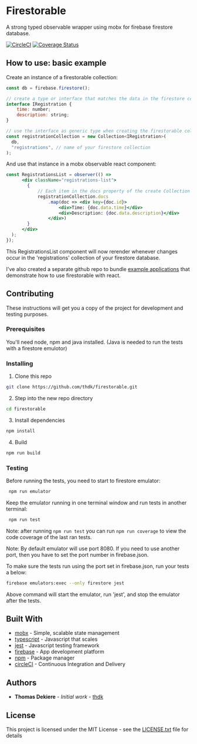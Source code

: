 # Firestorable

A strong typed observable wrapper using mobx for firebase firestore database.

[![CircleCI](https://circleci.com/gh/thdk/firestorable/tree/master.svg?style=svg)](https://circleci.com/gh/thdk/firestorable/tree/master)
[![Coverage Status](https://coveralls.io/repos/github/thdk/firestorable/badge.svg?branch=master)](https://coveralls.io/github/thdk/firestorable?branch=master)

## How to use: basic example

Create an instance of a firestorable collection:
```js
const db = firebase.firestore();

// create a type or interface that matches the data in the firestore collection
interface IRegistration {
    time: number;
    description: string;
}

// use the interface as generic type when creating the firestorable collection
const registrationCollection = new Collection<IRegistration>(
  db,
  "registrations", // name of your firestore collection
);
```

And use that instance in a mobx observable react component:

```jsx
const RegistrationsList = observer(() => 
      <div className="registrations-list">
        {
            // Each item in the docs property of the create Collection has a strong typed (IRegistration) data property representing the document data from the firestore 'registrations' collection.
            registrationCollection.docs
                .map(doc => <div key={doc.id}>
                    <div>Time: {doc.data.time}</div>
                    <div>Description: {doc.data.description}</div>
                </div>)
        }
      </div>
  );
});
```

This RegistrationsList component will now rerender whenever changes occur in the 'registrations' collection of your firestore database.

I've also created a separate github repo to bundle  [example applications](https://github.com/thdk/firestorable-examples) that demonstrate how to use firestorable with react.


## Contributing

These instructions will get you a copy of the project for development and testing purposes.

### Prerequisites

You'll need node, npm and java installed.
(Java is needed to run the tests with a firestore emulotor)

### Installing

1. Clone this repo
```sh
git clone https://github.com/thdk/firestorable.git
```

2. Step into the new repo directory

```sh
cd firestorable
```

3. Install dependencies

```sh
npm install
```

4. Build
```sh
npm run build
```

### Testing
Before running the tests, you need to start to firestore emulator:
```sh
 npm run emulator
```
Keep the emulator running in one terminal window and run tests in another terminal:

```sh
 npm run test
```

Note: after running `npm run test` you can run `npm run coverage` to view the code coverage of the last ran tests.

Note: By default emulator will use port 8080. If you need to use another port, then you have to set the port number in firebase.json.

To make sure the tests run using the port set in firebase.json, run your tests a below:

```sh
firebase emulators:exec --only firestore jest
```

Above command will start the emulator, run 'jest', and stop the emulator after the tests.

## Built With

* [mobx](https://mobx.js.org/) - Simple, scalable state management
* [typescript](https://www.typescriptlang.org/) - Javascript that scales
* [jest](https://jestjs.io/) - Javascript testing framework
* [firebase](https://firebase.google.com/) - App development platform
* [npm](https://www.npmjs.com/) - Package manager
* [circleCI](https://circleci.com/) - Continuous Integration and Delivery

## Authors

* **Thomas Dekiere** - *Initial work* - [thdk](https://github.com/thdk)

## License

This project is licensed under the MIT License - see the [LICENSE.txt](LICENSE.txt) file for details


